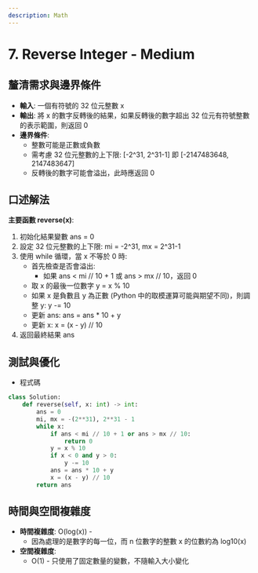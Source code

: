 ```yaml
---
description: Math
---
```


# 7. Reverse Integer - Medium

## 釐清需求與邊界條件

* **輸入**: 一個有符號的 32 位元整數 x
* **輸出**: 將 x 的數字反轉後的結果，如果反轉後的數字超出 32 位元有符號整數的表示範圍，則返回 0
* **邊界條件**:
  * 整數可能是正數或負數
  * 需考慮 32 位元整數的上下限: \[-2^31, 2^31-1] 即 \[-2147483648, 2147483647]
  * 反轉後的數字可能會溢出，此時應返回 0

## 口述解法

**主要函數 reverse(x)**:

1. 初始化結果變數 ans = 0
2. 設定 32 位元整數的上下限: mi = -2^31, mx = 2^31-1
3. 使用 while 循環，當 x 不等於 0 時:
   * 首先檢查是否會溢出:
     * 如果 ans < mi // 10 + 1 或 ans > mx // 10，返回 0
   * 取 x 的最後一位數字 y = x % 10
   * 如果 x 是負數且 y 為正數 (Python 中的取模運算可能與期望不同)，則調整 y: y -= 10
   * 更新 ans: ans = ans \* 10 + y
   * 更新 x: x = (x - y) // 10
4. 返回最終結果 ans

## 測試與優化

* 程式碼

```python
class Solution:
    def reverse(self, x: int) -> int:
        ans = 0
        mi, mx = -(2**31), 2**31 - 1
        while x:
            if ans < mi // 10 + 1 or ans > mx // 10:
                return 0
            y = x % 10
            if x < 0 and y > 0:
                y -= 10
            ans = ans * 10 + y
            x = (x - y) // 10
        return ans
```

## 時間與空間複雜度

* **時間複雜度**: O(log(x)) -&#x20;
  * 因為處理的是數字的每一位，而 n 位數字的整數 x 的位數約為 log10(x)
* **空間複雜度**:&#x20;
  * O(1) - 只使用了固定數量的變數，不隨輸入大小變化
